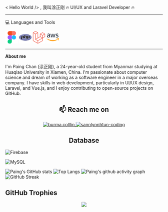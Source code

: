 < Hello World /> , 我叫涂正刚 
🔥 UI/UX and Laravel Developer  🔥

---
💻 Languages and Tools


<img src="https://github.com/devicons/devicon/blob/master/icons/figma/figma-original.svg" alt="csharp logo" width="40" height="40" /> <img src="https://github.com/devicons/devicon/blob/master/icons/php/php-original.svg" alt="dotnet logo" width="40" height="40" /> <img src="https://github.com/devicons/devicon/blob/master/icons/laravel/laravel-original.svg" alt="JavaScript logo" width="40" height="40" /> 
<img src="https://github.com/devicons/devicon/blob/master/icons/amazonwebservices/amazonwebservices-original-wordmark.svg" alt="JavaScript logo" width="40" height="40" /> 

---
**About me**

I'm Paing Chan (涂正刚), a 24-year-old student from Myanmar studying at Huaqiao University in Xiamen, China. I'm passionate about computer science and dream of working as a software engineer in a major overseas company. I have skills in web development, particularly in UI/UX design, Laravel, and Vue.js, and I enjoy contributing to open-source projects on GitHub.

<h2  align="center">📫 Reach me on</h2>
<div align="center">
<a href="https://fb.com/paing3218" target="blank">
<img align="center" src="https://cdn-icons-png.flaticon.com/128/2504/2504903.png" alt="burma.colllin" height="40" width="40" />
</a>
<a href="https://www.linkedin.com/in/paing-chan-17136b186" target="blank">
<img align="center" src="https://cdn-icons-png.flaticon.com/128/2504/2504923.png" alt="sannlynnhtun-coding" height="40" width="40" />
</a>
</a>
    
    
</div>

<h2 align="center">Database</h2>


![Firebase](https://img.shields.io/badge/firebase-%23039BE5.svg?style=for-the-badge&logo=firebase)

![MySQL](https://img.shields.io/badge/mysql-%2300f.svg?style=for-the-badge&logo=mysql&logoColor=white)

![Paing's GitHub stats](https://github-readme-stats.vercel.app/api?username=paingchan&show_icons=true&theme=github_dark)
![Top Langs](https://github-readme-stats.vercel.app/api/top-langs/?username=paingchan&hide=javascript,html,css&layout=compact&theme=github_dark)
![Paing's github activity graph](https://github-readme-activity-graph.vercel.app/graph?username=paingchan&theme=github-compact)
![GitHub Streak](https://streak-stats.demolab.com?user=paingchan&theme=merko&hide_border=true&date_format=j%20M%5B%20Y%5D&card_width=950)

## GitHub Trophies
<div align="center">
    
![](https://github-profile-trophy.vercel.app/?username=paingchan&theme=nord&row=2&column=5)

</div>



